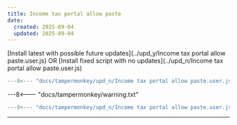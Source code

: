 ```yaml
---
title: Income tax portal allow paste
date:
  created: 2025-09-04
  updated: 2025-09-04
---
```


<!-- GENERATED FILE -->
[Install latest with possible future updates](../upd_y/Income tax portal allow paste.user.js)
OR
[Install fixed script with no updates](../upd_n/Income tax portal allow paste.user.js)
```js show_lines="1:10"
---8<--- "docs/tampermonkey/upd_n/Income tax portal allow paste.user.js::100"
```
<!-- more -->
---8<--- "docs/tampermonkey/warning.txt"
```js
---8<--- "docs/tampermonkey/upd_n/Income tax portal allow paste.user.js:1:"
```

------------
